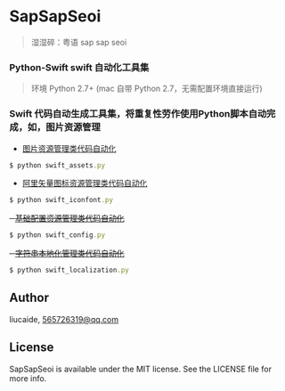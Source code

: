 # SapSapSeoi
> 湿湿碎：粤语 sap sap seoi

### Python-Swift swift 自动化工具集
> 环境 Python 2.7+ (mac 自带 Python 2.7，无需配置环境直接运行)
### Swift 代码自动生成工具集，将重复性劳作使用Python脚本自动完成，如，图片资源管理
- [图片资源管理类代码自动化](https://github.com/liucaide/SapSapSeoi/blob/master/swift/swift_assets.py)
```ruby
$ python swift_assets.py
```

- [阿里矢量图标资源管理类代码自动化](https://github.com/liucaide/SapSapSeoi/blob/master/swift/swift_iconfont.py)
```ruby
$ python swift_iconfont.py
```

~~- [基础配置资源管理类代码自动化](https://github.com/liucaide/SapSapSeoi/blob/master/swift/swift_config.py)~~
```ruby
$ python swift_config.py
```

~~- [字符串本地化管理类代码自动化](https://github.com/liucaide/SapSapSeoi/blob/master/swift/swift_localization.py)~~
```ruby
$ python swift_localization.py
```

## Author

liucaide, 565726319@qq.com

## License

SapSapSeoi is available under the MIT license. See the LICENSE file for more info.
